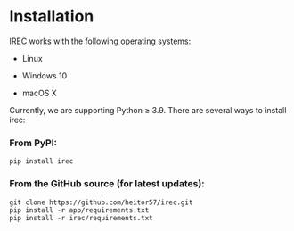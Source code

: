 # Installation

  IREC works with the following operating systems:

  * Linux

  * Windows 10

  * macOS X

  Currently, we are supporting Python ≥ 3.9. There are several ways to install irec:  

###  From PyPI:

    pip install irec

### From the GitHub source (for latest updates):
    
    git clone https://github.com/heitor57/irec.git
    pip install -r app/requirements.txt
    pip install -r irec/requirements.txt